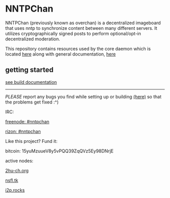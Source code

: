 # NNTPChan #

NNTPChan (previously known as overchan) is a decentralized imageboard that uses nntp to synchronize content between many different servers. It utilizes cryptographically signed posts to perform optional/opt-in decentralized moderation.

This repository contains resources used by the core daemon which is located [here](https://github.com/majestrate/srndv2) along with general documentation, [here](doc/)

## getting started ##


[see build documentation](doc/build.md)

---

*PLEASE* report any bugs you find while setting up or building [(here)](https://github.com/majestrate/nntpchan/issues) so that the problems get fixed :^)

IRC:

[freenode: #nntpchan](https://webchat.freenode.net/?channels=#nntpchan)

[rizon: #nntpchan](https://qchat.rizon.net/?channels=#nntpchan)


Like this project? Fund it:

bitcoin: 15yuMzuueV8y5vPQQ39ZqQVz5Ey98DNrjE

active nodes:

[2hu-ch.org](https://2hu-ch.org)

[nsfl.tk](https://nsfl.tk)

[i2p.rocks](https://i2p.rocks/ib/)
